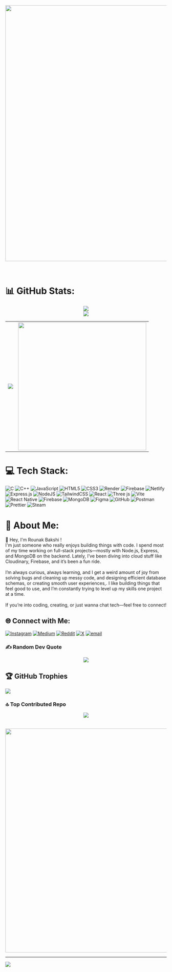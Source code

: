<div align="center">
<img width="800" src="https://media2.giphy.com/media/NtSO0r0MHlgUd2o7Hi/100.webp" /><br/><br></br>
</div>

# 📊 GitHub Stats:
<div align="center">
    <img src="https://github-readme-stats.vercel.app/api?username=rou-nak-cloud&theme=transparent&hide_border=true&include_all_commits=false&count_private=false" /><br/>
    <img src="https://nirzak-streak-stats.vercel.app/?user=rou-nak-cloud&theme=transparent&hide_border=true" /><br/>
    </div>
<table width="100%">
  <tr>
    <td align="left">
      <img src="https://github-readme-stats.vercel.app/api/top-langs/?username=rou-nak-cloud&theme=transparent&hide_border=true&include_all_commits=false&count_private=false&layout=compact" />
    </td>
    <td align="right">
      <img src="https://media0.giphy.com/media/v1.Y2lkPTc5MGI3NjExbXB5ZnR0cXgzbWp0andzdDRjYXJoZnZ1NjJ5OHFoM3VlNTJwM3IwaSZlcD12MV9pbnRlcm5hbF9naWZfYnlfaWQmY3Q9Zw/022CNmplTbNzsa5xrS/giphy.gif" width="400"/>
    </td>
  </tr>
</table>



# 💻 Tech Stack:
![C](https://img.shields.io/badge/c-%2300599C.svg?style=for-the-badge&logo=c&logoColor=white) ![C++](https://img.shields.io/badge/c++-%2300599C.svg?style=for-the-badge&logo=c%2B%2B&logoColor=white) ![JavaScript](https://img.shields.io/badge/javascript-%23323330.svg?style=for-the-badge&logo=javascript&logoColor=%23F7DF1E) ![HTML5](https://img.shields.io/badge/html5-%23E34F26.svg?style=for-the-badge&logo=html5&logoColor=white) ![CSS3](https://img.shields.io/badge/css3-%231572B6.svg?style=for-the-badge&logo=css3&logoColor=white) ![Render](https://img.shields.io/badge/Render-%46E3B7.svg?style=for-the-badge&logo=render&logoColor=white) ![Firebase](https://img.shields.io/badge/firebase-%23039BE5.svg?style=for-the-badge&logo=firebase) ![Netlify](https://img.shields.io/badge/netlify-%23000000.svg?style=for-the-badge&logo=netlify&logoColor=#00C7B7) ![Express.js](https://img.shields.io/badge/express.js-%23404d59.svg?style=for-the-badge&logo=express&logoColor=%2361DAFB) ![NodeJS](https://img.shields.io/badge/node.js-6DA55F?style=for-the-badge&logo=node.js&logoColor=white) ![TailwindCSS](https://img.shields.io/badge/tailwindcss-%2338B2AC.svg?style=for-the-badge&logo=tailwind-css&logoColor=white) ![React](https://img.shields.io/badge/react-%2320232a.svg?style=for-the-badge&logo=react&logoColor=%2361DAFB) ![Three js](https://img.shields.io/badge/threejs-black?style=for-the-badge&logo=three.js&logoColor=white) ![Vite](https://img.shields.io/badge/vite-%23646CFF.svg?style=for-the-badge&logo=vite&logoColor=white) ![React Native](https://img.shields.io/badge/react_native-%2320232a.svg?style=for-the-badge&logo=react&logoColor=%2361DAFB) ![Firebase](https://img.shields.io/badge/firebase-a08021?style=for-the-badge&logo=firebase&logoColor=ffcd34) ![MongoDB](https://img.shields.io/badge/MongoDB-%234ea94b.svg?style=for-the-badge&logo=mongodb&logoColor=white) ![Figma](https://img.shields.io/badge/figma-%23F24E1E.svg?style=for-the-badge&logo=figma&logoColor=white) ![GitHub](https://img.shields.io/badge/github-%23121011.svg?style=for-the-badge&logo=github&logoColor=white) ![Postman](https://img.shields.io/badge/Postman-FF6C37?style=for-the-badge&logo=postman&logoColor=white) ![Prettier](https://img.shields.io/badge/prettier-%23F7B93E.svg?style=for-the-badge&logo=prettier&logoColor=black) ![Steam](https://img.shields.io/badge/steam-%23000000.svg?style=for-the-badge&logo=steam&logoColor=white)

# 💫 About Me:
👋 Hey, I'm Rounak Bakshi !<br>I'm just someone who really enjoys building things with code. I spend most of my time working on full-stack projects—mostly with Node.js, Express, and MongoDB on the backend. Lately, I’ve been diving into cloud stuff like Cloudinary, Firebase, and it’s been a fun ride.<br><br>I’m always curious, always learning, and I get a weird amount of joy from solving bugs and cleaning up messy code, and designing efficient database schemas, or creating smooth user experiences,. I like building things that feel good to use, and I’m constantly trying to level up my skills one project at a time.<br><br>If you’re into coding, creating, or just wanna chat tech—feel free to connect!

## 🌐 Connect with Me:
[![Instagram](https://img.shields.io/badge/Instagram-%23E4405F.svg?logo=Instagram&logoColor=white)](https://instagram.com/bakshi_rounak19) [![Medium](https://img.shields.io/badge/Medium-12100E?logo=medium&logoColor=white)](https://medium.com/@@github.rounak.19) [![Reddit](https://img.shields.io/badge/Reddit-%23FF4500.svg?logo=Reddit&logoColor=white)](https://reddit.com/user/Rounak_19) [![X](https://img.shields.io/badge/X-black.svg?logo=X&logoColor=white)](https://x.com/@iAmRounakBakshi) [![email](https://img.shields.io/badge/Email-D14836?logo=gmail&logoColor=white)](mailto:github.rounak.19@gmail.com) 

### ✍️ Random Dev Quote
<div align="center">
  <img src="https://quotes-github-readme.vercel.app/api?type=horizontal&theme=merko" />
</div>


## 🏆 GitHub Trophies
![](https://github-profile-trophy.vercel.app/?username=rou-nak-cloud&theme=radical&no-frame=true&no-bg=true&margin-w=4)

### 🔝 Top Contributed Repo
<div align="center">
  <img src="https://github-contributor-stats.vercel.app/api?username=rou-nak-cloud&limit=5&theme=merko&combine_all_yearly_contributions=true" />
</div> <br></br>

<div align="center">
  <img src="https://media2.giphy.com/media/v1.Y2lkPTc5MGI3NjExOXMzdzJmZWsxdnhwbGZva3kyZnBzYWlocGU0Y3Rla2JmZGIwdGJibiZlcD12MV9pbnRlcm5hbF9naWZfYnlfaWQmY3Q9Zw/gG6OcTSRWaSis/giphy.gif" width="700" />
</div>


---
[![](https://visitcount.itsvg.in/api?id=rou-nak-cloud&icon=0&color=9)](https://visitcount.itsvg.in)

<!-- Proudly created with GPRM ( https://gprm.itsvg.in ) -->
